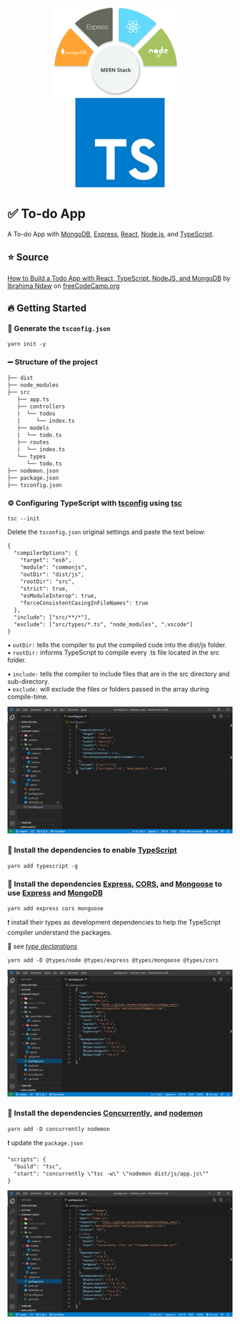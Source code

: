 <div align="center">
<img height="200" src="./readme/img_mern.png"/>
&nbsp;&nbsp;&nbsp;&nbsp;
<img height="200" src="https://raw.githubusercontent.com/github/explore/80688e429a7d4ef2fca1e82350fe8e3517d3494d/topics/typescript/typescript.png"/>
</div>

# :white_check_mark: To-do App

A To-do App with [MongoDB](https://www.mongodb.com/), [Express](https://expressjs.com/), [React](https://reactjs.org/), [Node.js](https://nodejs.org/en/), and [TypeScript](https://www.typescriptlang.org/).

## :star: Source

[How to Build a Todo App with React, TypeScript, NodeJS, and MongoDB](https://www.freecodecamp.org/news/how-to-build-a-todo-app-with-react-typescript-nodejs-and-mongodb/) by [Ibrahima Ndaw](https://github.com/ibrahima92) on [freeCodeCamp.org](https://www.freecodecamp.org/)

## :fire: Getting Started

### :dvd: Generate the ```tsconfig.json```

```
yarn init -y
```

### :heavy_minus_sign: Structure of the project

```
├── dist
├── node_modules
├── src
   ├── app.ts
   ├── controllers
   |  └── todos
   |     └── index.ts
   ├── models
   |  └── todo.ts
   ├── routes
   |  └── index.ts
   └── types
      └── todo.ts
├── nodemon.json
├── package.json
├── tsconfig.json
```

### ⚙ Configuring TypeScript with [tsconfig](https://www.typescriptlang.org/docs/handbook/tsconfig-json.html) using [tsc](https://www.typescriptlang.org/docs/handbook/release-notes/typescript-1-6.html#--init-command-line-option)

```
tsc --init
```

Delete the ```tsconfig.json``` original settings and paste the text below:

```
{
  "compilerOptions": {
    "target": "es6",
    "module": "commonjs",
    "outDir": "dist/js",
    "rootDir": "src",
    "strict": true,
    "esModuleInterop": true,
    "forceConsistentCasingInFileNames": true
  },
  "include": ["src/**/*"],
  "exclude": ["src/types/*.ts", "node_modules", ".vscode"]
}
```

:black_small_square: ```outDir:``` tells the compiler to put the compiled code into the dist/js folder.  
:black_small_square: ```rootDir:``` informs TypeScript to compile every .ts file located in the src folder.  

:black_small_square: ```include:``` tells the compiler to include files that are in the src directory and sub-directory.  
:black_small_square: ```exclude:``` will exclude the files or folders passed in the array during compile-time.  

![tsconfig.json](./readme/screenshot02.png)

### :dvd: Install the dependencies to enable [TypeScript](https://www.typescriptlang.org/)  

```
yarn add typescript -g
```

### :dvd: Install the dependencies [Express](https://expressjs.com/), [CORS](https://github.com/expressjs/cors), and [Mongoose](https://mongoosejs.com/) to use [Express](https://expressjs.com/) and [MongoDB](https://www.mongodb.com/)  

```
yarn add express cors mongoose
```

:heavy_exclamation_mark: install their types as development dependencies to help the TypeScript compiler understand the packages.

:loudspeaker: see _[type declarations](https://www.typescriptlang.org/docs/handbook/declaration-files/consumption.html)_

```
yarn add -D @types/node @types/express @types/mongoose @types/cors
```

![package.json](./readme/screenshot03.png)

### :dvd: Install the dependencies [Concurrently](https://github.com/kimmobrunfeldt/concurrently#readme), and [nodemon](https://nodemon.io/)  


```
yarn add -D concurrently nodemon
```

:heavy_exclamation_mark: update the ```package.json```

```
"scripts": {
  "build": "tsc",
  "start": "concurrently \"tsc -w\" \"nodemon dist/js/app.js\""
}
```

![package.json](./readme/screenshot04.png)